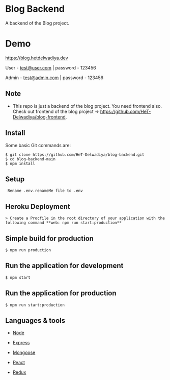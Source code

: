 # Blog Backend
A backend of the Blog project.

# Demo
https://blog.hetdelwadiya.dev

User - test@user.com | password - 123456

Admin - test@admin.com | password - 123456

## Note 

  * This repo is just a backend of the blog project. You need frontend also. Check out frontend of the blog project -> https://github.com/HeT-Delwadiya/blog-frontend.

## Install

Some basic Git commands are:

```
$ git clone https://github.com/HeT-Delwadiya/blog-backend.git
$ cd blog-backend-main
$ npm install
```

## Setup

```
 Rename .env.renameMe file to .env
```

## Heroku Deployment

```
> Create a Procfile in the root directory of your application with the following command **web: npm run start:production**
```


## Simple build for production

```
$ npm run production
```

## Run the application for development

```
$ npm start
```

## Run the application for production

```
$ npm run start:production
```

## Languages & tools

- [Node](https://nodejs.org/en/)

- [Express](https://expressjs.com/)

- [Mongoose](https://mongoosejs.com/)

- [React](https://reactjs.org/)

- [Redux](https://redux.js.org/)
